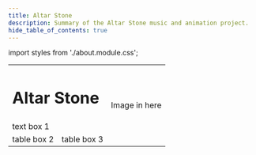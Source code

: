 ```yaml
---
title: Altar Stone
description: Summary of the Altar Stone music and animation project.
hide_table_of_contents: true
---
```

import styles from './about.module.css';

<table className={styles.table}>
  <tr>
    <td colspan="2" className={styles.textbox}><h1>Altar Stone</h1></td>
    <td rowspan="3" className={styles.textbox}> Image in here</td>
  </tr>
  <tr>
    <td colspan="2" className={styles.textbox}>text box 1</td>
  </tr>
  <tr>
    <td className={styles.textbox}>table box 2</td>
    <td className={styles.textbox}>table box 3</td>
  </tr>
</table>
